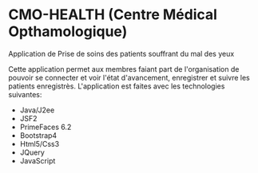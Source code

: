# CMO-HEALTH (Centre Médical Opthamologique)
Application de Prise de soins des patients souffrant du mal des yeux

Cette application permet aux membres faiant part de l'organisation de pouvoir se connecter et voir l'état d'avancement, enregistrer et suivre les patients
enregistrès. L'application est faites avec les technologies suivantes:
- Java/J2ee
- JSF2
- PrimeFaces 6.2
- Bootstrap4
- Html5/Css3
- JQuery
- JavaScript
